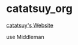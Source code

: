 catatsuy_org
==================================

[catatsuy's Website](http://www.catatsuy.org/)

use Middleman
